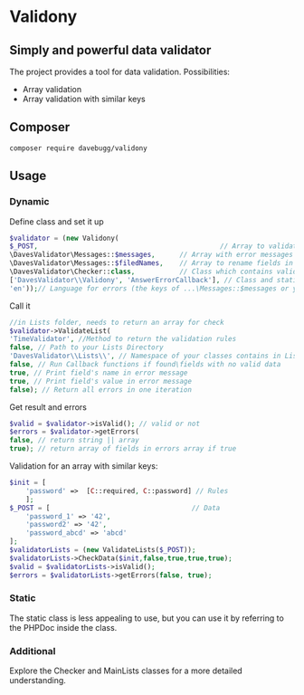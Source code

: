 # Validony
## Simply and powerful data validator
The project provides a tool for data validation.
Possibilities:
- Array validation
- Array validation with similar keys
## Composer
`composer require davebugg/validony`
## Usage
### Dynamic
Define class and set it up
```php
$validator = (new Validony(
$_POST,                                             // Array to validate 
\DavesValidator\Messages::$messages,      // Array with error messages
\DavesValidator\Messages::$filedNames,    // Array to rename fields in answer
\DavesValidator\Checker::class,           // Class which contains validation methods
['DavesValidator\\Validony', 'AnswerErrorCallback'], // Class and static method to send validation error
'en'));// Language for errors (the keys of ...\Messages::$messages or your Class for messages)
```
Call it
```php
//in Lists folder, needs to return an array for check
$validator->ValidateList(
'TimeValidator', //Method to return the validation rules 
false, // Path to your Lists Directory
'DavesValidator\\Lists\\', // Namespace of your classes contains in Lists Folder 
false, // Run Callback functions if found\fields with no valid data
true, // Print field's name in error message
true, // Print field's value in error message
false); // Return all errors in one iteration
```
Get result and errors
```php
$valid = $validator->isValid(); // valid or not
$errors = $validator->getErrors(
false, // return string || array
true); // return array of fields in errors array if true
```
Validation for an array with similar keys:
```php
$init = [ 
    'password' =>  [C::required, C::password] // Rules
    ];
$_POST = [                                   // Data
    'password_1' => '42',
    'password2' => '42',
    'password_abcd' => 'abcd'
];
$validatorLists = (new ValidateLists($_POST));
$validatorLists->CheckData($init,false,true,true,true);
$valid = $validatorLists->isValid();
$errors = $validatorLists->getErrors(false, true);
```
### Static
The static class is less appealing to use, but you can use it by referring to the PHPDoc inside the class.
### Additional
Explore the Checker and MainLists classes for a more detailed understanding.
